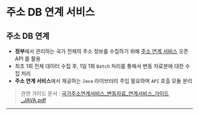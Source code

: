 # 주소 DB 연계 서비스

## 주소 DB 연계

- **정부**에서 관리하는 국가 전체의 주소 정보를 수집하기 위해 [주소 연계 서비스](https://business.juso.go.kr/addrlink/main.do) 오픈 API 를 활용
- 최초 1회 전체 데이터 수집 후, 1일 1회 `Batch` 처리를 통해서 변동 자료분에 대한 수집 처리
- **주소 연계 서비스**에서 제공하는 `Java` 라이브러리 주입 필요하며 `API` 호출 모듈 분리

> 관련 가이드 문서 : [국가주소연계서비스_변동자료_연계서비스_가이드_JAVA.pdf](./%EA%B5%AD%EA%B0%80%EC%A3%BC%EC%86%8C%EC%97%B0%EA%B3%84%EC%84%9C%EB%B9%84%EC%8A%A4_%EB%B3%80%EB%8F%99%EC%9E%90%EB%A3%8C_%EC%97%B0%EA%B3%84%EC%84%9C%EB%B9%84%EC%8A%A4_%EA%B0%80%EC%9D%B4%EB%93%9C_JAVA.pdf)

---

